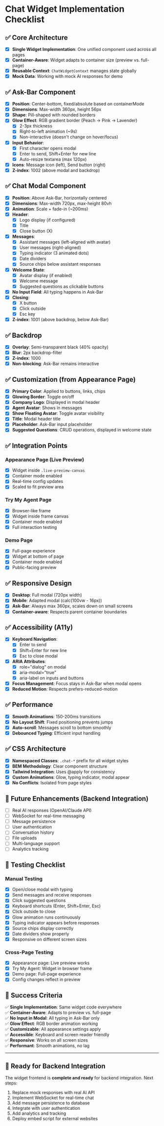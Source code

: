 # Chat Widget Implementation Checklist

## ✅ Core Architecture

- [x] **Single Widget Implementation**: One unified component used across all pages
- [x] **Container-Aware**: Widget adapts to container size (preview vs. full-page)
- [x] **Reusable Context**: `ChatWidgetContext` manages state globally
- [x] **Mock Data**: Working with mock AI responses for demo

## ✅ Ask-Bar Component

- [x] **Position**: Center-bottom, fixed/absolute based on containerMode
- [x] **Dimensions**: Max-width 360px, height 56px
- [x] **Shape**: Pill-shaped with rounded borders
- [x] **Glow Effect**: RGB gradient border (Peach → Pink → Lavender)
  - [x] 2-3px thickness
  - [x] Right-to-left animation (~9s)
  - [x] Non-interactive (doesn't change on hover/focus)
- [x] **Input Behavior**:
  - [x] First character opens modal
  - [x] Enter to send, Shift+Enter for new line
  - [x] Auto-resize textarea (max 120px)
- [x] **Icons**: Message icon (left), Send button (right)
- [x] **Z-index**: 1002 (above modal and backdrop)

## ✅ Chat Modal Component

- [x] **Position**: Above Ask-Bar, horizontally centered
- [x] **Dimensions**: Max-width 720px, max-height 80vh
- [x] **Animation**: Scale + fade-in (~200ms)
- [x] **Header**:
  - [x] Logo display (if configured)
  - [x] Title
  - [x] Close button (X)
- [x] **Messages**:
  - [x] Assistant messages (left-aligned with avatar)
  - [x] User messages (right-aligned)
  - [x] Typing indicator (3 animated dots)
  - [x] Date dividers
  - [x] Source chips below assistant responses
- [x] **Welcome State**:
  - [x] Avatar display (if enabled)
  - [x] Welcome message
  - [x] Suggested questions as clickable buttons
- [x] **No Input Field**: All typing happens in Ask-Bar
- [x] **Closing**:
  - [x] X button
  - [x] Click outside
  - [x] Esc key
- [x] **Z-index**: 1001 (above backdrop, below Ask-Bar)

## ✅ Backdrop

- [x] **Overlay**: Semi-transparent black (40% opacity)
- [x] **Blur**: 2px backdrop-filter
- [x] **Z-index**: 1000
- [x] **Non-blocking**: Ask-Bar remains interactive

## ✅ Customization (from Appearance Page)

- [x] **Primary Color**: Applied to buttons, links, chips
- [x] **Glowing Border**: Toggle on/off
- [x] **Company Logo**: Displayed in modal header
- [x] **Agent Avatar**: Shows in messages
- [x] **Show Floating Avatar**: Toggle avatar visibility
- [x] **Title**: Modal header title
- [x] **Placeholder**: Ask-Bar input placeholder
- [x] **Suggested Questions**: CRUD operations, displayed in welcome state

## ✅ Integration Points

### Appearance Page (Live Preview)
- [x] Widget inside `.live-preview-canvas`
- [x] Container mode enabled
- [x] Real-time config updates
- [x] Scaled to fit preview area

### Try My Agent Page
- [x] Browser-like frame
- [x] Widget inside frame canvas
- [x] Container mode enabled
- [x] Full interaction testing

### Demo Page
- [x] Full-page experience
- [x] Widget at bottom of page
- [x] Container mode enabled
- [x] Public-facing preview

## ✅ Responsive Design

- [x] **Desktop**: Full modal (720px width)
- [x] **Mobile**: Adapted modal (calc(100vw - 16px))
- [x] **Ask-Bar**: Always max 360px, scales down on small screens
- [x] **Container-aware**: Respects parent container boundaries

## ✅ Accessibility (A11y)

- [x] **Keyboard Navigation**:
  - [x] Enter to send
  - [x] Shift+Enter for new line
  - [x] Esc to close modal
- [x] **ARIA Attributes**:
  - [x] role="dialog" on modal
  - [x] aria-modal="true"
  - [x] aria-label on inputs and buttons
- [x] **Focus Management**: Focus stays in Ask-Bar when modal opens
- [x] **Reduced Motion**: Respects prefers-reduced-motion

## ✅ Performance

- [x] **Smooth Animations**: 150-200ms transitions
- [x] **No Layout Shift**: Fixed positioning prevents jumps
- [x] **Auto-scroll**: Messages scroll to bottom smoothly
- [x] **Debounced Typing**: Efficient input handling

## ✅ CSS Architecture

- [x] **Namespaced Classes**: `.chat-*` prefix for all widget styles
- [x] **BEM Methodology**: Clear component structure
- [x] **Tailwind Integration**: Uses @apply for consistency
- [x] **Custom Animations**: Glow, typing indicator, modal appear
- [x] **No Conflicts**: Isolated from page styles

## 🔄 Future Enhancements (Backend Integration)

- [ ] Real AI responses (OpenAI/Claude API)
- [ ] WebSocket for real-time messaging
- [ ] Message persistence
- [ ] User authentication
- [ ] Conversation history
- [ ] File uploads
- [ ] Multi-language support
- [ ] Analytics tracking

## 📝 Testing Checklist

### Manual Testing
- [x] Open/close modal with typing
- [x] Send messages and receive responses
- [x] Click suggested questions
- [x] Keyboard shortcuts (Enter, Shift+Enter, Esc)
- [x] Click outside to close
- [x] Glow animation runs continuously
- [x] Typing indicator appears before responses
- [x] Source chips display correctly
- [x] Date dividers show properly
- [x] Responsive on different screen sizes

### Cross-Page Testing
- [x] Appearance page: Live preview works
- [x] Try My Agent: Widget in browser frame
- [x] Demo page: Full-page experience
- [x] Config changes reflect in preview

## 🎯 Success Criteria

✅ **Single Implementation**: Same widget code everywhere  
✅ **Container-Aware**: Adapts to preview vs. full-page  
✅ **No Input in Modal**: All typing in Ask-Bar only  
✅ **Glow Effect**: RGB border animation working  
✅ **Customizable**: All appearance settings apply  
✅ **Accessible**: Keyboard and screen reader friendly  
✅ **Responsive**: Works on all screen sizes  
✅ **Performant**: Smooth animations, no lag  

---

## 🚀 Ready for Backend Integration

The widget frontend is **complete and ready** for backend integration. Next steps:

1. Replace mock responses with real AI API
2. Implement WebSocket for real-time chat
3. Add message persistence to database
4. Integrate with user authentication
5. Add analytics and tracking
6. Deploy embed script for external websites
